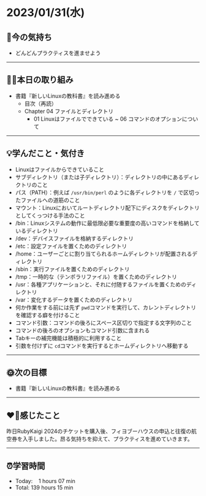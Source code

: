 # 2023/01/31(水)
## 🕺今の気持ち
- どんどんプラクティスを進ませよう

---


## ✍🏻本日の取り組み
- 書籍『新しいLinuxの教科書』を読み進める
  -  目次（再読）
  -  Chapter 04 ファイルとディレクトリ
     -  01 Linuxはファイルでできている ~ 06 コマンドのオプションについて
 
---


## 💡学んだこと・気付き
- Linuxはファイルからできていること
- サブディレクトリ（または子ディレクトリ）：ディレクトリの中にあるディレクトリのこと
- パス（PATH）：例えば `/usr/bin/perl` のように各ディレクトリを `/` で区切ったファイルへの道筋のこと
- マウント：Linuxにおいてルートディレクトリ配下にディスクをディレクトリとしてくっつける手法のこと
- /bin：Linuxシステムの動作に最低限必要な重要度の高いコマンドを格納しているディレクトリ
- /dev：デバイスファイルを格納するディレクトリ
- /etc：設定ファイルを置くためのディレクトリ
- /home：ユーザーごとに割り当てられるホームディレクトリが配置されるディレクトリ
- /sbin：実行ファイルを置くためのディレクトリ
- /tmp：一時的な（テンポラリファイル）を置くためのディレクトリ
- /usr：各種アプリケーションと、それに付随するファイルを置くためのディレクトリ
- /var：変化するデータを置くためのディレクトリ
- 何か作業をする前には先ず `pwd`コマンドを実行して、カレントディレクトリを確認する癖を付けること
- コマンド引数：コマンドの後ろにスペース区切りで指定する文字列のこと
- コマンドの後ろのオプションもコマンド引数に含まれる
- Tabキーの補完機能は積極的に利用すること
- 引数を付けずに `cd`コマンドを実行するとホームディレクトリへ移動する

---


## 🌞次の目標
-  書籍『新しいLinuxの教科書』を読み進める

---


## ❤️‍🔥感じたこと
昨日RubyKaigi 2024のチケットを購入後、フィヨブーハウスの申込と往復の航空券を入手しました。昂る気持ちを抑えて、プラクティスを進めていきます。

---


## ⏰学習時間
- Today:&nbsp;&nbsp;&nbsp; 1 hours 07 min
- Total: 139 hours 15 min
